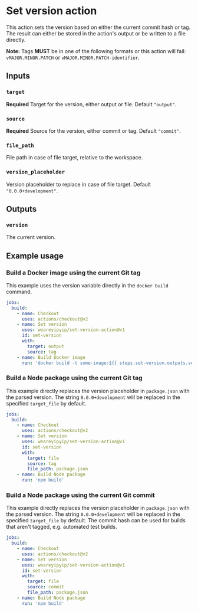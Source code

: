 # Set version action

This action sets the version based on either the current commit hash or tag.
The result can either be stored in the action's output or be written to a file directly.

**Note:** Tags **MUST** be in one of the following formats or this action will fail: `vMAJOR.MINOR.PATCH` or `vMAJOR.MINOR.PATCH-identifier`.

## Inputs

### `target`

**Required** Target for the version, either output or file. Default `"output"`.

### `source`

**Required** Source for the version, either commit or tag. Default `"commit"`.

### `file_path`

File path in case of file target, relative to the workspace.

### `version_placeholder`

Version placeholder to replace in case of file target. Default `"0.0.0+development"`.

## Outputs

### `version`

The current version.

## Example usage

### Build a Docker image using the current Git tag

This example uses the version variable directly in the `docker build` command.

```yaml
jobs:
  build:
    - name: Checkout
      uses: actions/checkout@v2
    - name: Set version
      uses: weareyipyip/set-version-action@v1
      id: set-version
      with:
        target: output
        source: tag
    - name: Build Docker image
      run: 'docker build -t some-image:${{ steps.set-version.outputs.version }}'
```

### Build a Node package using the current Git tag

This example directly replaces the version placeholder in `package.json` with the parsed version. The string `0.0.0+development` will be replaced in the specified `target_file` by default.

```yaml
jobs:
  build:
    - name: Checkout
      uses: actions/checkout@v2
    - name: Set version
      uses: weareyipyip/set-version-action@v1
      id: set-version
      with:
        target: file
        source: tag
        file_path: package.json
    - name: Build Node package
      run: 'npm build'
```

### Build a Node package using the current Git commit

This example directly replaces the version placeholder in `package.json` with the parsed version. The string `0.0.0+development` will be replaced in the specified `target_file` by default. The commit hash can be used for builds that aren't tagged, e.g. automated test builds.

```yaml
jobs:
  build:
    - name: Checkout
      uses: actions/checkout@v2
    - name: Set version
      uses: weareyipyip/set-version-action@v1
      id: set-version
      with:
        target: file
        source: commit
        file_path: package.json
    - name: Build Node package
      run: 'npm build'
```
